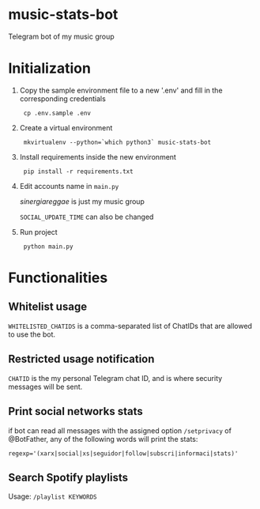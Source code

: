 # music-stats-bot
Telegram bot of my music group

# Initialization

1. Copy the sample environment file to a new '.env' and fill in the corresponding credentials

        cp .env.sample .env

2. Create a virtual environment

        mkvirtualenv --python=`which python3` music-stats-bot

3. Install requirements inside the new environment 

        pip install -r requirements.txt

4. Edit accounts name in `main.py`

    _sinergiareggae_ is just my music group

    `SOCIAL_UPDATE_TIME` can also be changed

5. Run project

        python main.py


# Functionalities

## Whitelist usage

`WHITELISTED_CHATIDS` is a comma-separated list of ChatIDs that are allowed to use the bot.

## Restricted usage notification

`CHATID` is the my personal Telegram chat ID, and is where security messages will be sent.

## Print social networks stats

if bot can read all messages with the assigned option `/setprivacy` of @BotFather, any of the following words will print the stats:

`regexp='(xarx|social|xs|seguidor|follow|subscri|informaci|stats)'`

## Search Spotify playlists

Usage: `/playlist KEYWORDS`


